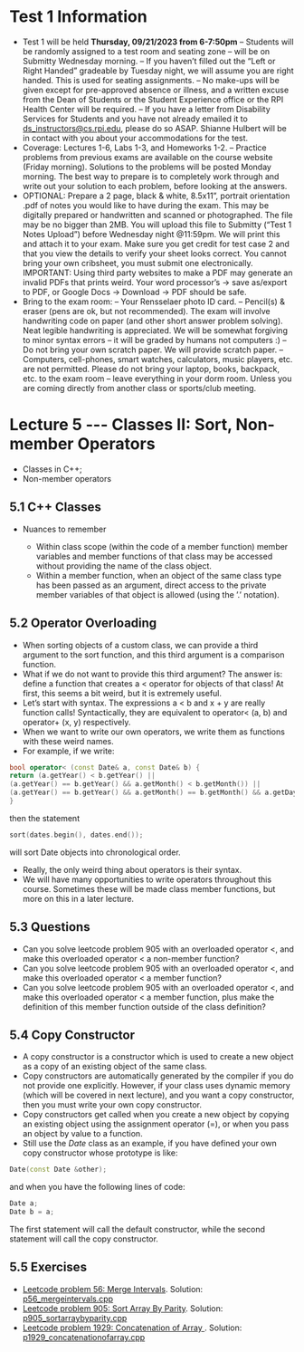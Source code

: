 # Test 1 Information
- Test 1 will be held **Thursday, 09/21/2023 from 6-7:50pm**
  – Students will be randomly assigned to a test room and seating zone – will be on Submitty Wednesday
morning.
  – If you haven’t filled out the “Left or Right Handed” gradeable by Tuesday night, we will assume you are
right handed. This is used for seating assignments.
  – No make-ups will be given except for pre-approved absence or illness, and a written excuse from the Dean
of Students or the Student Experience office or the RPI Health Center will be required.
  – If you have a letter from Disability Services for Students and you have not already emailed it to
ds_instructors@cs.rpi.edu, please do so ASAP. Shianne Hulbert will be in contact with you about
your accommodations for the test.
- Coverage: Lectures 1-6, Labs 1-3, and Homeworks 1-2.
  – Practice problems from previous exams are available on the course website (Friday morning). Solutions
to the problems will be posted Monday morning. The best way to prepare is to completely work through
and write out your solution to each problem, before looking at the answers.
- OPTIONAL: Prepare a 2 page, black & white, 8.5x11”, portrait orientation .pdf of notes you would like to
have during the exam. This may be digitally prepared or handwritten and scanned or photographed. The file
may be no bigger than 2MB. You will upload this file to Submitty (“Test 1 Notes Upload”) before Wednesday
night @11:59pm. We will print this and attach it to your exam. Make sure you get credit for test case 2 and
that you view the details to verify your sheet looks correct. You cannot bring your own cribsheet, you must
submit one electronically.
IMPORTANT: Using third party websites to make a PDF may generate an invalid PDFs that prints weird. Your
word processor’s -> save as/export to PDF, or Google Docs -> Download -> PDF should be safe.
- Bring to the exam room:
  – Your Rensselaer photo ID card.
  – Pencil(s) & eraser (pens are ok, but not recommended). The exam will involve handwriting code on paper
(and other short answer problem solving). Neat legible handwriting is appreciated. We will be somewhat
forgiving to minor syntax errors – it will be graded by humans not computers :)
  – Do not bring your own scratch paper. We will provide scratch paper.
  – Computers, cell-phones, smart watches, calculators, music players, etc. are not permitted. Please do not
bring your laptop, books, backpack, etc. to the exam room – leave everything in your dorm room. Unless
you are coming directly from another class or sports/club meeting.

# Lecture 5 ---  Classes II: Sort, Non-member Operators

- Classes in C++;
- Non-member operators

## 5.1 C++ Classes

- Nuances to remember

  - Within class scope (within the code of a member function) member variables and member functions of
that class may be accessed without providing the name of the class object.  
  - Within a member function, when an object of the same class type has been passed as an argument, direct
access to the private member variables of that object is allowed (using the ’.’ notation).

## 5.2 Operator Overloading

- When sorting objects of a custom class, we can provide a third argument to the sort function, and this third argument is a comparison function.
- What if we do not want to provide this third argument? The answer is: define a function that creates a < operator for objects of that class! At first, this seems a bit weird, but it is extremely useful.
- Let’s start with syntax. The expressions a < b and x + y are really function calls!
Syntactically, they are equivalent to operator< (a, b) and operator+ (x, y) respectively.
- When we want to write our own operators, we write them as functions with these weird names.
- For example, if we write:

```cpp
bool operator< (const Date& a, const Date& b) {
return (a.getYear() < b.getYear() ||
(a.getYear() == b.getYear() && a.getMonth() < b.getMonth()) ||
(a.getYear() == b.getYear() && a.getMonth() == b.getMonth() && a.getDay() < b.getDay()));
}
```
then the statement

```cpp
sort(dates.begin(), dates.end());
```
will sort Date objects into chronological order.
- Really, the only weird thing about operators is their syntax.
- We will have many opportunities to write operators throughout this course. Sometimes these will be made class member functions, but more on this in a later lecture.

## 5.3 Questions

- Can you solve leetcode problem 905 with an overloaded operator &lt;, and make this overloaded operator &lt; a non-member function?
- Can you solve leetcode problem 905 with an overloaded operator &lt;, and make this overloaded operator &lt; a member function?
- Can you solve leetcode problem 905 with an overloaded operator &lt;, and make this overloaded operator &lt; a member function, plus make the definition of this member function outside of the class definition?

## 5.4 Copy Constructor

- A copy constructor is a constructor which is used to create a new object as a copy of an existing object of the same class.
- Copy constructors are automatically generated by the compiler if you do not provide one explicitly. However, if your class uses dynamic memory (which will be covered in next lecture), and you want a copy constructor, then you must write your own copy constructor.
- Copy constructors get called when you create a new object by copying an existing object using the assignment operator (=), or when you pass an object by value to a function.
- Still use the *Date* class as an example, if you have defined your own copy constructor whose prototype is like:

```cpp
Date(const Date &other);
```

and when you have the following lines of code:

```cpp
Date a;
Date b = a;
```

The first statement will call the default constructor, while the second statement will call the copy constructor.

## 5.5 Exercises

- [Leetcode problem 56: Merge Intervals](https://leetcode.com/problems/merge-intervals/). Solution: [p56_mergeintervals.cpp](../../leetcode/p56_mergeintervals.cpp)
- [Leetcode problem 905: Sort Array By Parity](https://leetcode.com/problems/sort-array-by-parity/). Solution: [p905_sortarraybyparity.cpp](../../leetcode/p905_sortarraybyparity.cpp)
- [Leetcode problem 1929: Concatenation of Array
](https://leetcode.com/problems/concatenation-of-array/). Solution: [p1929_concatenationofarray.cpp](../../leetcode/p1929_concatenationofarray.cpp)
